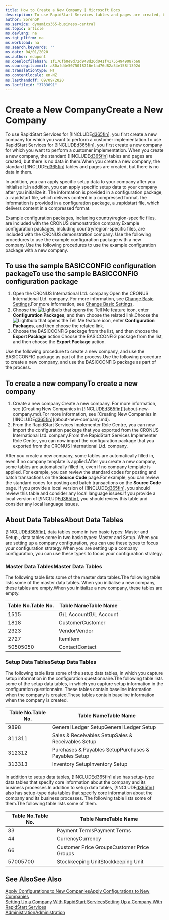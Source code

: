 ```yaml
---
title: How to Create a New Company | Microsoft Docs
description: To use RapidStart Services tables and pages are created, but there is no data in them.
author: SorenGP
ms.service: dynamics365-business-central
ms.topic: article
ms.devlang: na
ms.tgt_pltfrm: na
ms.workload: na
ms.search.keywords: ''
ms.date: 04/01/2020
ms.author: edupont
ms.openlocfilehash: 1f176fb0e9d72d948d26d041f417554949087b68
ms.sourcegitcommit: a80afd4e5075018716efad76d82a54e158f1392d
ms.translationtype: HT
ms.contentlocale: en-NZ
ms.lasthandoff: 09/09/2020
ms.locfileid: "3783691"
---
```

# <a name="create-a-new-company"></a><span data-ttu-id="d7982-103">Create a New Company</span><span class="sxs-lookup"><span data-stu-id="d7982-103">Create a New Company</span></span>
<span data-ttu-id="d7982-104">To use RapidStart Services for [!INCLUDE[d365fin](includes/d365fin_md.md)], you first create a new company for which you want to perform a customer implementation.</span><span class="sxs-lookup"><span data-stu-id="d7982-104">To use RapidStart Services for [!INCLUDE[d365fin](includes/d365fin_md.md)], you first create a new company for which you want to perform a customer implementation.</span></span> <span data-ttu-id="d7982-105">When you create a new company, the standard [!INCLUDE[d365fin](includes/d365fin_md.md)] tables and pages are created, but there is no data in them.</span><span class="sxs-lookup"><span data-stu-id="d7982-105">When you create a new company, the standard [!INCLUDE[d365fin](includes/d365fin_md.md)] tables and pages are created, but there is no data in them.</span></span>

<span data-ttu-id="d7982-106">In addition, you can apply specific setup data to your company after you initialise it.</span><span class="sxs-lookup"><span data-stu-id="d7982-106">In addition, you can apply specific setup data to your company after you initialize it.</span></span> <span data-ttu-id="d7982-107">The information is provided in a configuration package, a .rapidstart file, which delivers content in a compressed format.</span><span class="sxs-lookup"><span data-stu-id="d7982-107">The information is provided in a configuration package, a .rapidstart file, which delivers content in a compressed format.</span></span>  

<span data-ttu-id="d7982-108">Example configuration packages, including country/region-specific files, are included with the CRONUS demonstration company.</span><span class="sxs-lookup"><span data-stu-id="d7982-108">Example configuration packages, including country/region-specific files, are included with the CRONUS demonstration company.</span></span> <span data-ttu-id="d7982-109">Use the following procedures to use the example configuration package with a new company.</span><span class="sxs-lookup"><span data-stu-id="d7982-109">Use the following procedures to use the example configuration package with a new company.</span></span>  

## <a name="to-use-the-sample-basicconfig-configuration-package"></a><span data-ttu-id="d7982-110">To use the sample BASICCONFIG configuration package</span><span class="sxs-lookup"><span data-stu-id="d7982-110">To use the sample BASICCONFIG configuration package</span></span>  
1. <span data-ttu-id="d7982-111">Open the CRONUS International Ltd. company.</span><span class="sxs-lookup"><span data-stu-id="d7982-111">Open the CRONUS International Ltd. company.</span></span> <span data-ttu-id="d7982-112">For more information, see [Change Basic Settings](ui-change-basic-settings.md).</span><span class="sxs-lookup"><span data-stu-id="d7982-112">For more information, see [Change Basic Settings](ui-change-basic-settings.md).</span></span>
2. <span data-ttu-id="d7982-113">Choose the ![Lightbulb that opens the Tell Me feature](media/ui-search/search_small.png "Tell me what you want to do") icon, enter **Configuration Packages**, and then choose the related link.</span><span class="sxs-lookup"><span data-stu-id="d7982-113">Choose the ![Lightbulb that opens the Tell Me feature](media/ui-search/search_small.png "Tell me what you want to do") icon, enter **Configuration Packages**, and then choose the related link.</span></span>  
3. <span data-ttu-id="d7982-114">Choose the BASICCONFIG package from the list, and then choose the **Export Package** action.</span><span class="sxs-lookup"><span data-stu-id="d7982-114">Choose the BASICCONFIG package from the list, and then choose the **Export Package** action.</span></span>  

<span data-ttu-id="d7982-115">Use the following procedure to create a new company, and use the BASICCONFIG package as part of the process.</span><span class="sxs-lookup"><span data-stu-id="d7982-115">Use the following procedure to create a new company, and use the BASICCONFIG package as part of the process.</span></span>  

## <a name="to-create-a-new-company"></a><span data-ttu-id="d7982-116">To create a new company</span><span class="sxs-lookup"><span data-stu-id="d7982-116">To create a new company</span></span>  
1. <span data-ttu-id="d7982-117">Create a new company.</span><span class="sxs-lookup"><span data-stu-id="d7982-117">Create a new company.</span></span> <span data-ttu-id="d7982-118">For more information, see [Creating New Companies in [!INCLUDE[d365fin](includes/d365fin_md.md)]](about-new-company.md).</span><span class="sxs-lookup"><span data-stu-id="d7982-118">For more information, see [Creating New Companies in [!INCLUDE[d365fin](includes/d365fin_md.md)]](about-new-company.md).</span></span>
2. <span data-ttu-id="d7982-119">From the RapidStart Services Implementer Role Centre, you can now import the configuration package that you exported from the CRONUS International Ltd. company.</span><span class="sxs-lookup"><span data-stu-id="d7982-119">From the RapidStart Services Implementer Role Center, you can now import the configuration package that you exported from the CRONUS International Ltd. company.</span></span>

<span data-ttu-id="d7982-120">After you create a new company, some tables are automatically filled in, even if no company template is applied.</span><span class="sxs-lookup"><span data-stu-id="d7982-120">After you create a new company, some tables are automatically filled in, even if no company template is applied.</span></span> <span data-ttu-id="d7982-121">For example, you can review the standard codes for posting and batch transactions on the **Source Code** page.</span><span class="sxs-lookup"><span data-stu-id="d7982-121">For example, you can review the standard codes for posting and batch transactions on the **Source Code** page.</span></span> <span data-ttu-id="d7982-122">If you provide a local version of [!INCLUDE[d365fin](includes/d365fin_md.md)], you should review this table and consider any local language issues.</span><span class="sxs-lookup"><span data-stu-id="d7982-122">If you provide a local version of [!INCLUDE[d365fin](includes/d365fin_md.md)], you should review this table and consider any local language issues.</span></span>

## <a name="about-data-tables"></a><span data-ttu-id="d7982-123">About Data Tables</span><span class="sxs-lookup"><span data-stu-id="d7982-123">About Data Tables</span></span>
[!INCLUDE[d365fin](includes/d365fin_md.md)]<span data-ttu-id="d7982-124">, data tables come in two basic types: Master and Setup.</span><span class="sxs-lookup"><span data-stu-id="d7982-124">, data tables come in two basic types: Master and Setup.</span></span> <span data-ttu-id="d7982-125">When you are setting up a company configuration, you can use these types to focus your configuration strategy.</span><span class="sxs-lookup"><span data-stu-id="d7982-125">When you are setting up a company configuration, you can use these types to focus your configuration strategy.</span></span>  

### <a name="master-data-tables"></a><span data-ttu-id="d7982-126">Master Data Tables</span><span class="sxs-lookup"><span data-stu-id="d7982-126">Master Data Tables</span></span>  
<span data-ttu-id="d7982-127">The following table lists some of the master data tables.</span><span class="sxs-lookup"><span data-stu-id="d7982-127">The following table lists some of the master data tables.</span></span> <span data-ttu-id="d7982-128">When you initialise a new company, these tables are empty.</span><span class="sxs-lookup"><span data-stu-id="d7982-128">When you initialize a new company, these tables are empty.</span></span>  

|<span data-ttu-id="d7982-129">Table No.</span><span class="sxs-lookup"><span data-stu-id="d7982-129">Table No.</span></span>|<span data-ttu-id="d7982-130">Table Name</span><span class="sxs-lookup"><span data-stu-id="d7982-130">Table Name</span></span>|  
|-------------------|--------------------|  
|<span data-ttu-id="d7982-131">15</span><span class="sxs-lookup"><span data-stu-id="d7982-131">15</span></span>|<span data-ttu-id="d7982-132">G/L Account</span><span class="sxs-lookup"><span data-stu-id="d7982-132">G/L Account</span></span>|  
|<span data-ttu-id="d7982-133">18</span><span class="sxs-lookup"><span data-stu-id="d7982-133">18</span></span>|<span data-ttu-id="d7982-134">Customer</span><span class="sxs-lookup"><span data-stu-id="d7982-134">Customer</span></span>|  
|<span data-ttu-id="d7982-135">23</span><span class="sxs-lookup"><span data-stu-id="d7982-135">23</span></span>|<span data-ttu-id="d7982-136">Vendor</span><span class="sxs-lookup"><span data-stu-id="d7982-136">Vendor</span></span>|  
|<span data-ttu-id="d7982-137">27</span><span class="sxs-lookup"><span data-stu-id="d7982-137">27</span></span>|<span data-ttu-id="d7982-138">Item</span><span class="sxs-lookup"><span data-stu-id="d7982-138">Item</span></span>|  
|<span data-ttu-id="d7982-139">5050</span><span class="sxs-lookup"><span data-stu-id="d7982-139">5050</span></span>|<span data-ttu-id="d7982-140">Contact</span><span class="sxs-lookup"><span data-stu-id="d7982-140">Contact</span></span>|  

### <a name="setup-data-tables"></a><span data-ttu-id="d7982-141">Setup Data Tables</span><span class="sxs-lookup"><span data-stu-id="d7982-141">Setup Data Tables</span></span>  
<span data-ttu-id="d7982-142">The following table lists some of the setup data tables, in which you capture setup information in the configuration questionnaire.</span><span class="sxs-lookup"><span data-stu-id="d7982-142">The following table lists some of the setup data tables, in which you capture setup information in the configuration questionnaire.</span></span> <span data-ttu-id="d7982-143">These tables contain baseline information when the company is created.</span><span class="sxs-lookup"><span data-stu-id="d7982-143">These tables contain baseline information when the company is created.</span></span>  

|<span data-ttu-id="d7982-144">Table No.</span><span class="sxs-lookup"><span data-stu-id="d7982-144">Table No.</span></span>|<span data-ttu-id="d7982-145">Table Name</span><span class="sxs-lookup"><span data-stu-id="d7982-145">Table Name</span></span>|  
|-------------------|--------------------|  
|<span data-ttu-id="d7982-146">98</span><span class="sxs-lookup"><span data-stu-id="d7982-146">98</span></span>|<span data-ttu-id="d7982-147">General Ledger Setup</span><span class="sxs-lookup"><span data-stu-id="d7982-147">General Ledger Setup</span></span>|  
|<span data-ttu-id="d7982-148">311</span><span class="sxs-lookup"><span data-stu-id="d7982-148">311</span></span>|<span data-ttu-id="d7982-149">Sales & Receivables Setup</span><span class="sxs-lookup"><span data-stu-id="d7982-149">Sales & Receivables Setup</span></span>|  
|<span data-ttu-id="d7982-150">312</span><span class="sxs-lookup"><span data-stu-id="d7982-150">312</span></span>|<span data-ttu-id="d7982-151">Purchases & Payables Setup</span><span class="sxs-lookup"><span data-stu-id="d7982-151">Purchases & Payables Setup</span></span>|  
|<span data-ttu-id="d7982-152">313</span><span class="sxs-lookup"><span data-stu-id="d7982-152">313</span></span>|<span data-ttu-id="d7982-153">Inventory Setup</span><span class="sxs-lookup"><span data-stu-id="d7982-153">Inventory Setup</span></span>|  

<span data-ttu-id="d7982-154">In addition to setup data tables, [!INCLUDE[d365fin](includes/d365fin_md.md)] also has setup-type data tables that specify core information about the company and its business processes.</span><span class="sxs-lookup"><span data-stu-id="d7982-154">In addition to setup data tables, [!INCLUDE[d365fin](includes/d365fin_md.md)] also has setup-type data tables that specify core information about the company and its business processes.</span></span> <span data-ttu-id="d7982-155">The following table lists some of them.</span><span class="sxs-lookup"><span data-stu-id="d7982-155">The following table lists some of them.</span></span>  

|<span data-ttu-id="d7982-156">Table No.</span><span class="sxs-lookup"><span data-stu-id="d7982-156">Table No.</span></span>|<span data-ttu-id="d7982-157">Table Name</span><span class="sxs-lookup"><span data-stu-id="d7982-157">Table Name</span></span>|  
|-------------------|--------------------|  
|<span data-ttu-id="d7982-158">3</span><span class="sxs-lookup"><span data-stu-id="d7982-158">3</span></span>|<span data-ttu-id="d7982-159">Payment Terms</span><span class="sxs-lookup"><span data-stu-id="d7982-159">Payment Terms</span></span>|  
|<span data-ttu-id="d7982-160">4</span><span class="sxs-lookup"><span data-stu-id="d7982-160">4</span></span>|<span data-ttu-id="d7982-161">Currency</span><span class="sxs-lookup"><span data-stu-id="d7982-161">Currency</span></span>|  
|<span data-ttu-id="d7982-162">6</span><span class="sxs-lookup"><span data-stu-id="d7982-162">6</span></span>|<span data-ttu-id="d7982-163">Customer Price Groups</span><span class="sxs-lookup"><span data-stu-id="d7982-163">Customer Price Groups</span></span>|  
|<span data-ttu-id="d7982-164">5700</span><span class="sxs-lookup"><span data-stu-id="d7982-164">5700</span></span>|<span data-ttu-id="d7982-165">Stockkeeping Unit</span><span class="sxs-lookup"><span data-stu-id="d7982-165">Stockkeeping Unit</span></span>|

  

## <a name="see-also"></a><span data-ttu-id="d7982-166">See Also</span><span class="sxs-lookup"><span data-stu-id="d7982-166">See Also</span></span>  
[<span data-ttu-id="d7982-167">Apply Configurations to New Companies</span><span class="sxs-lookup"><span data-stu-id="d7982-167">Apply Configurations to New Companies</span></span>](admin-apply-configuration-to-new-companies.md)  
[<span data-ttu-id="d7982-168">Setting Up a Company With RapidStart Services</span><span class="sxs-lookup"><span data-stu-id="d7982-168">Setting Up a Company With RapidStart Services</span></span>](admin-set-up-a-company-with-rapidstart.md)  
[<span data-ttu-id="d7982-169">Administration</span><span class="sxs-lookup"><span data-stu-id="d7982-169">Administration</span></span>](admin-setup-and-administration.md)
